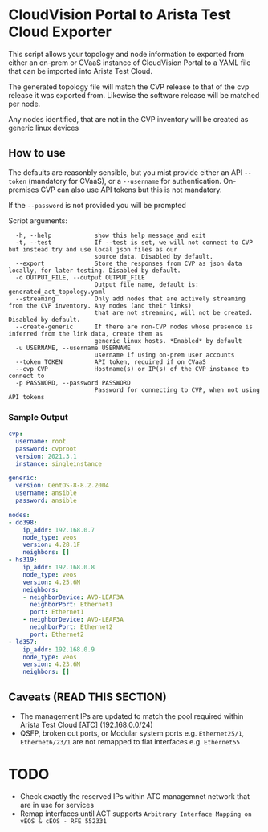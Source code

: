 # CloudVision Portal to Arista Test Cloud Exporter
This script allows your topology and node information to exported from either an on-prem or CVaaS instance of CloudVision Portal to a YAML file that can be imported into Arista Test Cloud.

The generated topology file will match the CVP release to that of the cvp release it was exported from. Likewise the software release will be matched per node.

Any nodes identified, that are not in the CVP inventory will be created as generic linux devices

## How to use
The defaults are reasonbly sensible, but you mist provide either an API `--token` (mandatory for CVaaS), or a `--username` for authentication. On-premises CVP can also use API tokens but this is not mandatory. 

If the `--password` is not provided you will be prompted

Script arguments:
```
  -h, --help            show this help message and exit
  -t, --test            If --test is set, we will not connect to CVP but instead try and use local json files as our
                        source data. Disabled by default.
  --export              Store the responses from CVP as json data locally, for later testing. Disabled by default.
  -o OUTPUT_FILE, --output OUTPUT_FILE
                        Output file name, default is: generated_act_topology.yaml
  --streaming           Only add nodes that are actively streaming from the CVP inventory. Any nodes (and their links)
                        that are not streaming, will not be created. Disabled by default.
  --create-generic      If there are non-CVP nodes whose presence is inferred from the link data, create them as
                        generic linux hosts. *Enabled* by default
  -u USERNAME, --username USERNAME
                        username if using on-prem user accounts
  --token TOKEN         API token, required if on CVaaS
  --cvp CVP             Hostname(s) or IP(s) of the CVP instance to connect to
  -p PASSWORD, --password PASSWORD
                        Password for connecting to CVP, when not using API tokens
```

### Sample Output
```yaml
cvp:
  username: root
  password: cvproot
  version: 2021.3.1
  instance: singleinstance

generic:
  version: CentOS-8-8.2.2004
  username: ansible
  password: ansible

nodes:
- do398:
    ip_addr: 192.168.0.7
    node_type: veos
    version: 4.28.1F
    neighbors: []
- hs319:
    ip_addr: 192.168.0.8
    node_type: veos
    version: 4.25.6M
    neighbors:
    - neighborDevice: AVD-LEAF3A
      neighborPort: Ethernet1
      port: Ethernet1
    - neighborDevice: AVD-LEAF3A
      neighborPort: Ethernet2
      port: Ethernet2
- ld357:
    ip_addr: 192.168.0.9
    node_type: veos
    version: 4.23.6M
    neighbors: []
```

## Caveats (READ THIS SECTION)
* The management IPs are updated to match the pool required within Arista Test Cloud [ATC] (192.168.0.0/24)
* QSFP, broken out ports, or Modular system ports e.g. `Ethernet25/1`, `Ethernet6/23/1` are not remapped to flat interfaces e.g. `Ethernet55`

# TODO
* Check exactly the reserved IPs within ATC managemnet network that are in use for services
* Remap interfaces until ACT supports `Arbitrary Interface Mapping on vEOS & cEOS - RFE 552331`